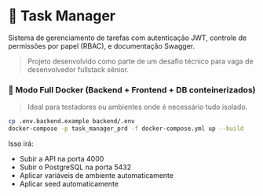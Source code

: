 # 🧠 Task Manager 

Sistema de gerenciamento de tarefas com autenticação JWT, controle de permissões por papel (RBAC), e documentação Swagger.

> Projeto desenvolvido como parte de um desafio técnico para vaga de desenvolvedor fullstack sênior.

### 🐳 Modo Full Docker (Backend + Frontend + DB conteinerizados)

> Ideal para testadores ou ambientes onde é necessário tudo isolado.

```bash
cp .env.backend.example backend/.env
docker-compose -p task_manager_prd -f docker-compose.yml up --build
```

Isso irá:

- Subir a API na porta 4000
- Subir o PostgreSQL na porta 5432
- Aplicar variáveis de ambiente automaticamente
- Aplicar seed automaticamente
